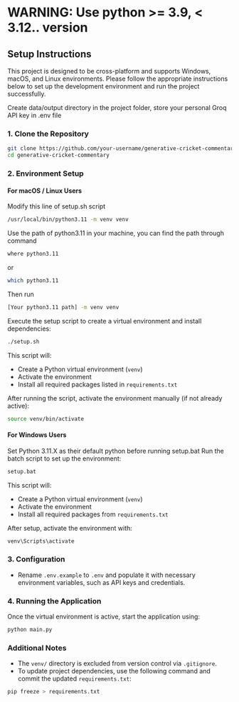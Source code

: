 # WARNING: Use python >= 3.9, < 3.12.. version

## Setup Instructions

This project is designed to be cross-platform and supports Windows, macOS, and Linux environments. Please follow the appropriate instructions below to set up the development environment and run the project successfully.

Create data/output directory in the project folder, store your personal Groq API key in .env file

### 1. Clone the Repository

```bash
git clone https://github.com/your-username/generative-cricket-commentary.git
cd generative-cricket-commentary
```

### 2. Environment Setup

#### For macOS / Linux Users

Modify this line of setup.sh script

```bash
/usr/local/bin/python3.11 -m venv venv
```

Use the path of python3.11 in your machine, you can find the path through command

```bash
where python3.11
```
or
```bash
which python3.11
```

Then run

```bash
[Your python3.11 path] -m venv venv
```

Execute the setup script to create a virtual environment and install dependencies:

```bash
./setup.sh
```

This script will:

* Create a Python virtual environment (`venv`)
* Activate the environment
* Install all required packages listed in `requirements.txt`

After running the script, activate the environment manually (if not already active):

```bash
source venv/bin/activate
```

#### For Windows Users

Set Python 3.11.X as their default python before running setup.bat
Run the batch script to set up the environment:

```bat
setup.bat
```

This script will:

* Create a Python virtual environment (`venv`)
* Activate the environment
* Install all required packages from `requirements.txt`

After setup, activate the environment with:

```bat
venv\Scripts\activate
```

### 3. Configuration

* Rename `.env.example` to `.env` and populate it with necessary environment variables, such as API keys and credentials.

### 4. Running the Application

Once the virtual environment is active, start the application using:

```bash
python main.py
```

### Additional Notes

* The `venv/` directory is excluded from version control via `.gitignore`.
* To update project dependencies, use the following command and commit the updated `requirements.txt`:

```bash
pip freeze > requirements.txt
```
